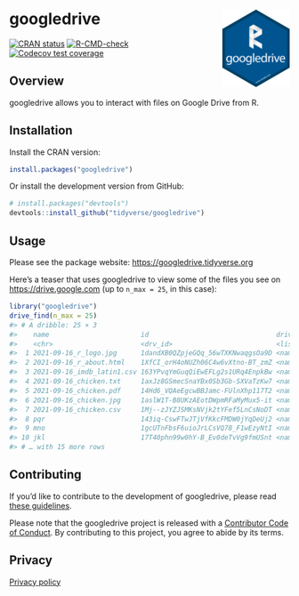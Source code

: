 
<!-- README.md is generated from README.Rmd. Please edit that file -->

# googledrive <img src="man/figures/logo.png" align="right" height=140/>

<!-- badges: start -->

[![CRAN
status](https://www.r-pkg.org/badges/version/googledrive)](https://CRAN.R-project.org/package=googledrive)
[![R-CMD-check](https://github.com/tidyverse/googledrive/workflows/R-CMD-check/badge.svg)](https://github.com/tidyverse/googledrive/actions)
[![Codecov test
coverage](https://codecov.io/gh/tidyverse/googledrive/branch/main/graph/badge.svg)](https://codecov.io/gh/tidyverse/googledrive?branch=main)
<!-- badges: end -->

## Overview

googledrive allows you to interact with files on Google Drive from R.

## Installation

Install the CRAN version:

``` r
install.packages("googledrive")
```

Or install the development version from GitHub:

``` r
# install.packages("devtools")
devtools::install_github("tidyverse/googledrive")
```

## Usage

Please see the package website: <https://googledrive.tidyverse.org>

Here’s a teaser that uses googledrive to view some of the files you see
on <https://drive.google.com> (up to `n_max = 25`, in this case):

``` r
library("googledrive")
drive_find(n_max = 25)
#> # A dribble: 25 × 3
#>    name                       id                                drive_resource  
#>    <chr>                      <drv_id>                          <list>          
#>  1 2021-09-16_r_logo.jpg      1dandXB0QZpjeGQq_56wTXKNwaqgsOa9D <named list [41…
#>  2 2021-09-16_r_about.html    1XfCI_orH4oNUZh06C4w6vXtno-BT_zmZ <named list [40…
#>  3 2021-09-16_imdb_latin1.csv 163YPvqYmGuqQiEwEFLg2s1URq4EnpkBw <named list [39…
#>  4 2021-09-16_chicken.txt     1axJz8GSmecSnaYBx0Sb3Gb-SXVaTzKw7 <named list [40…
#>  5 2021-09-16_chicken.pdf     14Hd6_VQAeEgcwBBJamc-FUlnXhp117T2 <named list [40…
#>  6 2021-09-16_chicken.jpg     1aslW1T-B8UKzAEotDWpmRFaMyMux5-it <named list [41…
#>  7 2021-09-16_chicken.csv     1Mj--zJYZJSMKsNVjk2tYFef5LnCsNoDT <named list [39…
#>  8 pqr                        143iq-CswFTwJTjVfKkcFMDW0jYqDeUj2 <named list [34…
#>  9 mno                        1gcUTnFbsF6uioJrLCsVQ78_F1wEzyNtI <named list [33…
#> 10 jkl                        17T40phn99w0hY-B_Ev0deTvVg9fmUSnt <named list [33…
#> # … with 15 more rows
```

## Contributing

If you’d like to contribute to the development of googledrive, please
read [these
guidelines](https://googledrive.tidyverse.org/CONTRIBUTING.html).

Please note that the googledrive project is released with a [Contributor
Code of
Conduct](https://googledrive.tidyverse.org/CODE_OF_CONDUCT.html). By
contributing to this project, you agree to abide by its terms.

## Privacy

[Privacy policy](https://www.tidyverse.org/google_privacy_policy)
